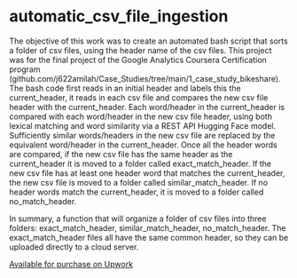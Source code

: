 # automatic_csv_file_ingestion

The objective of this work was to create an automated bash script that sorts a folder of csv files, using the header name of the csv files. This project was for the final project of the Google Analytics Coursera Certification program (github.com/j622amilah/Case_Studies/tree/main/1_case_study_bikeshare). The bash code first reads in an initial header and labels this the current_header, it reads in each csv file and compares the new csv file header with the current_header. Each word/header in the current_header is compared with each word/header in the new csv file header, using both lexical matching and word similarity via a REST API Hugging Face model. Sufficiently similar words/headers in the new csv file are replaced by the equivalent word/header in the current_header. Once all the header words are compared, if the new csv file has the same header as the current_header it is moved to a folder called exact_match_header. If the new csv file has at least one header word that matches the current_header, the new csv file is moved to a folder called similar_match_header. If no header words match the current_header, it is moved to a folder called no_match_header.

In summary, a function that will organize a folder of csv files into three folders: exact_match_header, similar_match_header, no_match_header. The exact_match_header files all have the same common header, so they can be uploaded directly to a cloud server.

[Available for purchase on Upwork](https://www.upwork.com/services/product/development-it-automatic-csv-file-ingestion-sorting-of-files-by-header-upload-to-cloud-1740355723544662016)
